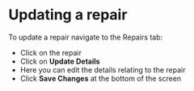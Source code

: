 # Updating a repair

To update a repair navigate to the Repairs tab:

* Click on the repair
* Click on **Update Details**
* Here you can edit the details relating to the repair
* Click **Save Changes** at the bottom of the screen

